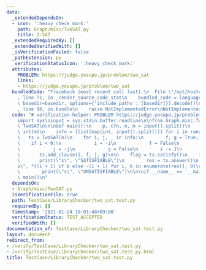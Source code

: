 ```yaml
---
data:
  _extendedDependsOn:
  - icon: ':heavy_check_mark:'
    path: Graph/misc/TwoSAT.py
    title: 2-SAT
  _extendedRequiredBy: []
  _extendedVerifiedWith: []
  _isVerificationFailed: false
  _pathExtension: py
  _verificationStatusIcon: ':heavy_check_mark:'
  attributes:
    PROBLEM: https://judge.yosupo.jp/problem/two_sat
    links:
    - https://judge.yosupo.jp/problem/two_sat
  bundledCode: "Traceback (most recent call last):\n  File \"/opt/hostedtoolcache/Python/3.10.4/x64/lib/python3.10/site-packages/onlinejudge_verify/documentation/build.py\"\
    , line 71, in _render_source_code_stat\n    bundled_code = language.bundle(stat.path,\
    \ basedir=basedir, options={'include_paths': [basedir]}).decode()\n  File \"/opt/hostedtoolcache/Python/3.10.4/x64/lib/python3.10/site-packages/onlinejudge_verify/languages/python.py\"\
    , line 96, in bundle\n    raise NotImplementedError\nNotImplementedError\n"
  code: "# verification-helper: PROBLEM https://judge.yosupo.jp/problem/two_sat\n\
    import sys\ninput = sys.stdin.buffer.readline\n\nfrom Graph.misc.TwoSAT import\
    \ TwoSAT\n\n\ndef main():\n    p, cfn, n, m = input().split()\n    n, m = int(n),\
    \ int(m)\n    info = [list(map(int, input().split())) for i in range(m)]\n\n \
    \   ts = TwoSAT(n)\n    for i, j, _ in info:\n        f, g = True, True\n    \
    \    if i < 0:\n            i = -i\n            f = False\n        if j < 0:\n\
    \            j = -j\n            g = False\n        i -= 1\n        j -= 1\n \
    \       ts.add_clause(i, f, j, g)\n\n    flag = ts.satisfy()\n    if flag:\n \
    \       print(\"s\", \"SATISFIABLE\")\n        res = ts.answer()\n        print(\"\
    v\", *[(i + 1) if b else -(i + 1) for i, b in enumerate(res)], 0)\n    else:\n\
    \        print(\"s\", \"UNSATISFIABLE\")\n\n\nif __name__ == '__main__':\n   \
    \ main()\n"
  dependsOn:
  - Graph/misc/TwoSAT.py
  isVerificationFile: true
  path: TestCase/LibraryChecker/two_sat.test.py
  requiredBy: []
  timestamp: '2021-01-24 18:01:48+09:00'
  verificationStatus: TEST_ACCEPTED
  verifiedWith: []
documentation_of: TestCase/LibraryChecker/two_sat.test.py
layout: document
redirect_from:
- /verify/TestCase/LibraryChecker/two_sat.test.py
- /verify/TestCase/LibraryChecker/two_sat.test.py.html
title: TestCase/LibraryChecker/two_sat.test.py
---
```

